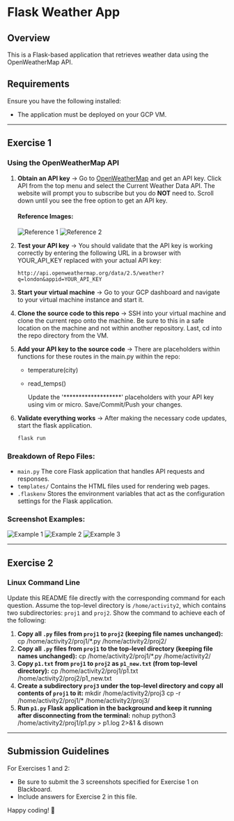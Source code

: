 # Flask Weather App

## Overview
This is a Flask-based application that retrieves weather data using the OpenWeatherMap API.

## Requirements
Ensure you have the following installed:
- The application must be deployed on your GCP VM.

---

## Exercise 1
### Using the OpenWeatherMap API

1. **Obtain an API key** 
    -> Go to [OpenWeatherMap](https://openweathermap.org/price) and get an API key. Click API from the top menu and select the Current Weather Data API. The website will prompt you to subscribe but you do **NOT** need to. Scroll down until you see the free option to get an API key.
    #### Reference Images:
    ![Reference 1](sample_screenshots/CurrentWeatherData.png)
    ![Reference 2](sample_screenshots/FREEAPIKEY.png)
2. **Test your API key**
    -> You should validate that the API key is working correctly by entering the following URL in a browser with YOUR_API_KEY replaced with your actual API key:

   ```
   http://api.openweathermap.org/data/2.5/weather?q=london&appid=YOUR_API_KEY
   ```
3. **Start your virtual machine**
    -> Go to your GCP dashboard and navigate to your virtual machine instance and start it.
4. **Clone the source code to this repo**
    -> SSH into your virtual machine and clone the current repo onto the machine. Be sure to this in a safe location on the machine and not within another repository. Last, cd into the repo directory from the VM.
5. **Add your API key to the source code**
    -> There are placeholders within functions for these routes in the main.py within the repo:
    - temperature(city)
    - read_temps()

        Update the '*******************' placeholders with your API key using vim or micro. Save/Commit/Push your changes.
6. **Validate everything works**
    -> After making the necessary code updates, start the flask application.
    ```bash
    flask run
    ```
### Breakdown of Repo Files: 
- `main.py` The core Flask application that handles API requests and responses.
- `templates/` Contains the HTML files used for rendering web pages.
- `.flaskenv` Stores the environment variables that act as the configuration settings for the Flask application.

### Screenshot Examples:
![Example 1](sample_screenshots/image.png)
![Example 2](sample_screenshots/image-1.png)
![Example 3](sample_screenshots/image-2.png)

---

## Exercise 2
### Linux Command Line
Update this README file directly with the corresponding command for each question. Assume the top-level directory is `/home/activity2`, which contains two subdirectories: `proj1` and `proj2`. Show the command to achieve each of the following:

1. **Copy all `.py` files from `proj1` to `proj2` (keeping file names unchanged):**
   cp /home/activity2/proj1/*.py /home/activity2/proj2/
2. **Copy all `.py` files from `proj1` to the top-level directory (keeping file names unchanged):**
   cp /home/activity2/proj1/*.py /home/activity2/
3. **Copy `p1.txt` from `proj1` to `proj2` as `p1_new.txt` (from top-level directory):**
   cp /home/activity2/proj1/p1.txt /home/activity2/proj2/p1_new.txt
4. **Create a subdirectory `proj3` under the top-level directory and copy all contents of `proj1` to it:**
   mkdir /home/activity2/proj3
cp -r /home/activity2/proj1/* /home/activity2/proj3/
5. **Run `p1.py` Flask application in the background and keep it running after disconnecting from the terminal:**
   nohup python3 /home/activity2/proj1/p1.py > p1.log 2>&1 & disown

---

## Submission Guidelines

For Exercises 1 and 2:
- Be sure to submit the 3 screenshots specified for Exercise 1 on Blackboard.
- Include answers for Exercise 2 in this file.

Happy coding! 🚀
